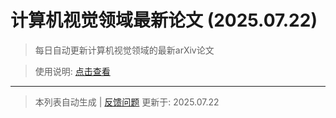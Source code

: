 # 计算机视觉领域最新论文 (2025.07.22)

> 每日自动更新计算机视觉领域的最新arXiv论文

> 使用说明: [点击查看](./docs/README.md#usage)

<style>
.table-container {
  overflow-x: auto;
  margin-bottom: 20px;
}
table {
  width: 100%;
  font-size: 0.85em;
  border-collapse: collapse;
}
th, td {
  border: 1px solid #ddd;
  padding: 10px;
  text-align: left;
  vertical-align: top;
}
th {
  background-color: #f8f9fa;
  font-weight: bold;
  position: sticky;
  top: 0;
}
/* 标题列样式 */
td:nth-child(2) {
  max-width: none;
  word-wrap: break-word;
  overflow-wrap: anywhere;
}
td:nth-child(4) {
  max-width: 400px;
  word-wrap: break-word;
  line-height: 1.6;
}
/* 响应式设计 */
@media (max-width: 768px) {
  .table-container {
    font-size: 0.75em;
    display: block;
    overflow-x: auto;
  }
  td:nth-child(2) {
    min-width: 200px;
  }
}
</style>

---
> 本列表自动生成 | [反馈问题](https://github.com/your-repo/issues)
> 更新于: 2025.07.22
